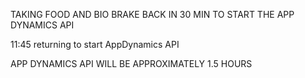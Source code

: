 TAKING FOOD AND BIO BRAKE BACK IN 30 MIN TO START THE APP DYNAMICS API

11:45 returning to start AppDynamics API


APP DYNAMICS API WILL BE APPROXIMATELY 1.5 HOURS




